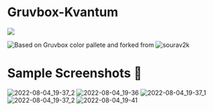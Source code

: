 # Gruvbox-Kvantum
<p align="left"> <a href="https://github.com/arcticicestudio/styleguide-git/releases/latest" target="_blank"><img src="https://img.shields.io/github/release/arcticicestudio/styleguide-git.svg?style=flat-square&label=Git%20Style%20Guide&logoColor=eceff4&colorA=3c3836&colorB=fabd2f&logo=git"/></a></p>

![Based on Gruvbox color pallete ](https://github.com/morhetz/gruvbox) and forked from ![sourav2k](https://github.com/sourav2k/Gruvbox-Kvantum)


# Sample Screenshots 🚀
![2022-08-04_19-37_2](https://user-images.githubusercontent.com/70338720/182979386-e2d3be39-c048-4db3-b7a9-485b6d3f283f.png)
![2022-08-04_19-36](https://user-images.githubusercontent.com/70338720/182979390-ddda2e86-0e20-4b58-b7cc-d91cca038b30.png)
![2022-08-04_19-37_1](https://user-images.githubusercontent.com/70338720/182979398-8eaac7c4-abf4-4d3f-86e9-fbd6ecdc0613.png)
![2022-08-04_19-37_2](https://user-images.githubusercontent.com/70338720/182979399-4bec3f43-70d2-4740-b3c1-3636f6f5a5b5.png)
![2022-08-04_19-41](https://user-images.githubusercontent.com/70338720/182979402-7970508a-40a2-4f8b-ae30-1885cf5e1757.png)
